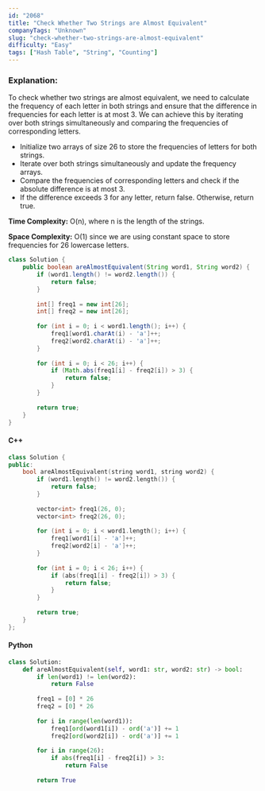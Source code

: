 ```yaml
---
id: "2068"
title: "Check Whether Two Strings are Almost Equivalent"
companyTags: "Unknown"
slug: "check-whether-two-strings-are-almost-equivalent"
difficulty: "Easy"
tags: ["Hash Table", "String", "Counting"]
---
```


### Explanation:
To check whether two strings are almost equivalent, we need to calculate the frequency of each letter in both strings and ensure that the difference in frequencies for each letter is at most 3. We can achieve this by iterating over both strings simultaneously and comparing the frequencies of corresponding letters.

- Initialize two arrays of size 26 to store the frequencies of letters for both strings.
- Iterate over both strings simultaneously and update the frequency arrays.
- Compare the frequencies of corresponding letters and check if the absolute difference is at most 3.
- If the difference exceeds 3 for any letter, return false. Otherwise, return true.

**Time Complexity:** O(n), where n is the length of the strings.

**Space Complexity:** O(1) since we are using constant space to store frequencies for 26 lowercase letters.

```java
class Solution {
    public boolean areAlmostEquivalent(String word1, String word2) {
        if (word1.length() != word2.length()) {
            return false;
        }
        
        int[] freq1 = new int[26];
        int[] freq2 = new int[26];
        
        for (int i = 0; i < word1.length(); i++) {
            freq1[word1.charAt(i) - 'a']++;
            freq2[word2.charAt(i) - 'a']++;
        }
        
        for (int i = 0; i < 26; i++) {
            if (Math.abs(freq1[i] - freq2[i]) > 3) {
                return false;
            }
        }
        
        return true;
    }
}
```

#### C++
```cpp
class Solution {
public:
    bool areAlmostEquivalent(string word1, string word2) {
        if (word1.length() != word2.length()) {
            return false;
        }
        
        vector<int> freq1(26, 0);
        vector<int> freq2(26, 0);
        
        for (int i = 0; i < word1.length(); i++) {
            freq1[word1[i] - 'a']++;
            freq2[word2[i] - 'a']++;
        }
        
        for (int i = 0; i < 26; i++) {
            if (abs(freq1[i] - freq2[i]) > 3) {
                return false;
            }
        }
        
        return true;
    }
};
```

#### Python
```python
class Solution:
    def areAlmostEquivalent(self, word1: str, word2: str) -> bool:
        if len(word1) != len(word2):
            return False
        
        freq1 = [0] * 26
        freq2 = [0] * 26
        
        for i in range(len(word1)):
            freq1[ord(word1[i]) - ord('a')] += 1
            freq2[ord(word2[i]) - ord('a')] += 1
        
        for i in range(26):
            if abs(freq1[i] - freq2[i]) > 3:
                return False
        
        return True
```
